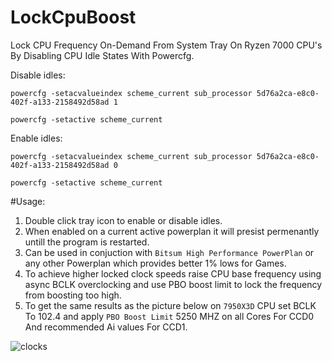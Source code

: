 # LockCpuBoost
Lock CPU Frequency On-Demand From System Tray On Ryzen 7000 CPU's By Disabling CPU Idle States With Powercfg.


Disable idles:


`powercfg -setacvalueindex scheme_current sub_processor 5d76a2ca-e8c0-402f-a133-2158492d58ad 1`


`powercfg -setactive scheme_current`


Enable idles:


`powercfg -setacvalueindex scheme_current sub_processor 5d76a2ca-e8c0-402f-a133-2158492d58ad 0`

`powercfg -setactive scheme_current`


#Usage:


1. Double click tray icon to enable or disable idles.
2. When enabled on a current active powerplan it will presist permenantly untill the program is restarted.
3. Can be used in conjuction with `Bitsum High Performance PowerPlan` or any other Powerplan which provides better 1% lows for Games.
4. To achieve higher locked clock speeds raise CPU base frequency using async BCLK overclocking and use PBO boost limit to lock the frequency from boosting too high.
5. To get the same results as the picture below on `7950X3D` CPU set BCLK To 102.4 and apply `PBO Boost Limit` 5250 MHZ on all Cores For CCD0 And recommended Ai values For CCD1.

![clocks](https://github.com/7gxycn08/LockCpuBoost/assets/121936658/3349bc15-9688-4031-9ef3-e28fefabf846)
